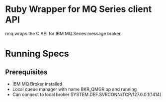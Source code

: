 Ruby Wrapper for MQ Series client API
=====================================
rmq wraps the C API for IBM MQ Series message broker.

Running Specs
=============

Prerequisites
-------------

* IBM MQ Broker installed
* Local queue manager with name BKR_QMGR up and running
* Can connect to local broker SYSTEM.DEF.SVRCONN/TCP/127.0.0.1(1414)
